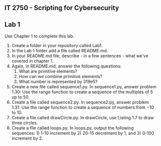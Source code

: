 ## IT 2750 - Scripting for Cybersecurity
## Lab 1

Use Chapter 1 to complete this lab. 

1. Create a folder in your repository called Lab1.
2. In the Lab 1 folder add a file called README.md.
3. In your README.md file, describe - in a few sentences - what we've covered in chapter 1. 
4. Again, in README.md, answer the following questions:
    1. What are primitive elements?
    2. How can we combine primitive elements?
    3. What number is represented by 319e5?
5. Create a new file called sequence1.py. In sequence1.py, answer problem 1.30: Use the range function to create a sequence of the multiples of 5 up to 50.
6. Create a file called sequence2.py. In sequence2.py, answer problem 1.31: Use the range function to create a sequence of numbers from −10 to 10.
7. Create a file called drawCircle.py. In drawCircle, use Listing 1.7 to draw three circles.
8. Create a file called loops.py. In loops.py, output the following sequences: 1) 1-10 increment by 2) 20-15 decrement by 1, and 3) 0-100 increment by 2. 
